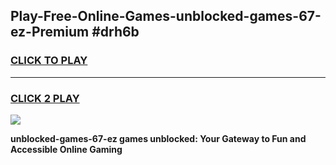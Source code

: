 
## Play-Free-Online-Games-unblocked-games-67-ez-Premium #drh6b
<h3>
<a href="https://premium.freeplayer.one?title=unblocked-games-67-ez&ref=8M">CLICK TO PLAY</a></h3>
<hr>

<h3>
<a href="https://premium.freeplayer.one?title=unblocked-games-67-ez&ref=8M">CLICK 2 PLAY</a>
  
</h3>

<a href="https://premium.freeplayer.one?title=unblocked-games-67-ez&ref=8M"><img src="https://clearcache.store/games.png"></a>


**unblocked-games-67-ez games unblocked: Your Gateway to Fun and Accessible Online Gaming**
